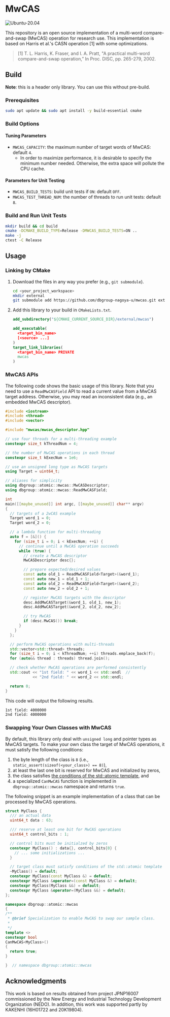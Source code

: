 # MwCAS

![Ubuntu-20.04](https://github.com/dbgroup-nagoya-u/mwcas/workflows/Ubuntu-20.04/badge.svg?branch=main)

This repository is an open source implementation of a multi-word compare-and-swap (MwCAS) operation for research use. This implementation is based on Harris et al.'s CASN operation [1] with some optimizations.

> [1] T. L. Harris, K. Fraser, and I. A. Pratt, "A practical multi-word compare-and-swap operation,” In Proc. DISC, pp. 265-279, 2002.

## Build

**Note**: this is a header only library. You can use this without pre-build.

### Prerequisites

```bash
sudo apt update && sudo apt install -y build-essential cmake
```

### Build Options

#### Tuning Parameters

- `MWCAS_CAPACITY`: the maximum number of target words of MwCAS: default `4`.
    - In order to maximize performance, it is desirable to specify the minimum number needed. Otherwise, the extra space will pollute the CPU cache.

#### Parameters for Unit Testing

- `MWCAS_BUILD_TESTS`: build unit tests if `ON`: default `OFF`.
- `MWCAS_TEST_THREAD_NUM`: the number of threads to run unit tests: default `8`.

### Build and Run Unit Tests

```bash
mkdir build && cd build
cmake -DCMAKE_BUILD_TYPE=Release -DMWCAS_BUILD_TESTS=ON ..
make -j
ctest -C Release
```

## Usage

### Linking by CMake

1. Download the files in any way you prefer (e.g., `git submodule`).

    ```bash
    cd <your_project_workspace>
    mkdir external
    git submodule add https://github.com/dbgroup-nagoya-u/mwcas.git external/mwcas
    ```

1. Add this library to your build in `CMakeLists.txt`.

    ```cmake
    add_subdirectory("${CMAKE_CURRENT_SOURCE_DIR}/external/mwcas")

    add_executable(
      <target_bin_name>
      [<source> ...]
    )
    target_link_libraries(
      <target_bin_name> PRIVATE
      mwcas
    )
    ```

### MwCAS APIs

The following code shows the basic usage of this library. Note that you need to use a `ReadMwCASField` API to read a current value from a MwCAS target address. Otherwise, you may read an inconsistent data (e.g., an embedded MwCAS descriptor).

```cpp
#include <iostream>
#include <thread>
#include <vector>

#include "mwcas/mwcas_descriptor.hpp"

// use four threads for a multi-threading example
constexpr size_t kThreadNum = 4;

// the number of MwCAS operations in each thread
constexpr size_t kExecNum = 1e6;

// use an unsigned long type as MwCAS targets
using Target = uint64_t;

// aliases for simplicity
using dbgroup::atomic::mwcas::MwCASDescriptor;
using dbgroup::atomic::mwcas::ReadMwCASField;

int
main([[maybe_unused]] int argc, [[maybe_unused]] char** argv)
{
  // targets of a 2wCAS example
  Target word_1 = 0;
  Target word_2 = 0;

  // a lambda function for multi-threading
  auto f = [&]() {
    for (size_t i = 0; i < kExecNum; ++i) {
      // continue until a MwCAS operation succeeds
      while (true) {
        // create a MwCAS descriptor
        MwCASDescriptor desc{};

        // prepare expected/desired values
        const auto old_1 = ReadMwCASField<Target>(&word_1);
        const auto new_1 = old_1 + 1;
        const auto old_2 = ReadMwCASField<Target>(&word_2);
        const auto new_2 = old_2 + 1;

        // register MwCAS targets with the descriptor
        desc.AddMwCASTarget(&word_1, old_1, new_1);
        desc.AddMwCASTarget(&word_2, old_2, new_2);

        // try MwCAS
        if (desc.MwCAS()) break;
      }
    }
  };

  // perform MwCAS operations with multi-threads
  std::vector<std::thread> threads;
  for (size_t i = 0; i < kThreadNum; ++i) threads.emplace_back(f);
  for (auto&& thread : threads) thread.join();

  // check whether MwCAS operations are performed consistently
  std::cout << "1st field: " << word_1 << std::endl  //
            << "2nd field: " << word_2 << std::endl;

  return 0;
}
```

This code will output the following results.

```txt
1st field: 4000000
2nd field: 4000000
```

### Swapping Your Own Classes with MwCAS

By default, this library only deal with `unsigned long` and pointer types as MwCAS targets. To make your own class the target of MwCAS operations, it must satisfy the following conditions:

1. the byte length of the class is `8` (i.e., `static_assert(sizeof(<your_class>) == 8)`),
2. at least the last one bit is reserved for MwCAS and initialized by zeros,
3. the class satisfies [the conditions of the std::atomic template](https://en.cppreference.com/w/cpp/atomic/atomic#Primary_template), and
4. a specialized `CanMwCAS` function is implemented in `dbgroup::atomic::mwcas` namespace and returns `true`.

The following snippet is an example implementation of a class that can be processed by MwCAS operations.

```cpp
struct MyClass {
  /// an actual data
  uint64_t data : 63;

  /// reserve at least one bit for MwCAS operations
  uint64_t control_bits : 1;

  // control bits must be initialzed by zeros
  constexpr MyClass() : data{}, control_bits{0} {
    // ... some initializations ...
  }

  // target class must satisfy conditions of the std::atomic template
  ~MyClass() = default;
  constexpr MyClass(const MyClass &) = default;
  constexpr MyClass &operator=(const MyClass &) = default;
  constexpr MyClass(MyClass &&) = default;
  constexpr MyClass &operator=(MyClass &&) = default;
};

namespace dbgroup::atomic::mwcas
{
/**
 * @brief Specialization to enable MwCAS to swap our sample class.
 *
 */
template <>
constexpr bool
CanMwCAS<MyClass>()
{
  return true;
}

}  // namespace dbgroup::atomic::mwcas
```

## Acknowledgments

This work is based on results obtained from project JPNP16007 commissioned by the New Energy and Industrial Technology Development Organization (NEDO). In addition, this work was supported partly by KAKENHI (16H01722 and 20K19804).
